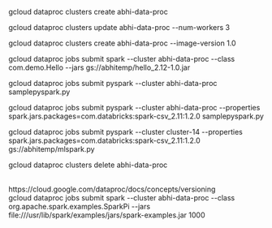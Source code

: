 gcloud dataproc clusters create abhi-data-proc

gcloud dataproc clusters update abhi-data-proc --num-workers 3

gcloud dataproc clusters create abhi-data-proc --image-version 1.0

gcloud dataproc jobs submit spark --cluster abhi-data-proc --class com.demo.Hello --jars gs://abhitemp/hello_2.12-1.0.jar

gcloud dataproc jobs submit pyspark --cluster abhi-data-proc samplepyspark.py

gcloud dataproc jobs submit pyspark --cluster abhi-data-proc --properties spark.jars.packages=com.databricks:spark-csv_2.11:1.2.0 samplepyspark.py

gcloud dataproc jobs submit pyspark --cluster cluster-14 --properties spark.jars.packages=com.databricks:spark-csv_2.11:1.2.0 gs://abhitemp/mlspark.py

gcloud dataproc clusters delete abhi-data-proc


<br/>
https://cloud.google.com/dataproc/docs/concepts/versioning<br/>
gcloud dataproc jobs submit spark --cluster abhi-data-proc --class org.apache.spark.examples.SparkPi --jars file:///usr/lib/spark/examples/jars/spark-examples.jar 1000